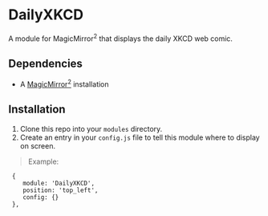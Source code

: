 # DailyXKCD
A module for MagicMirror<sup>2</sup> that displays the daily XKCD web comic.

## Dependencies
  * A [MagicMirror<sup>2</sup>](https://github.com/MichMich/MagicMirror) installation

## Installation
  1. Clone this repo into your `modules` directory.
  2. Create an entry in your `config.js` file to tell this module where to display on screen.
  
 >Example:
```
 {
    module: 'DailyXKCD',
	position: 'top_left',
	config: {}
 },
```
